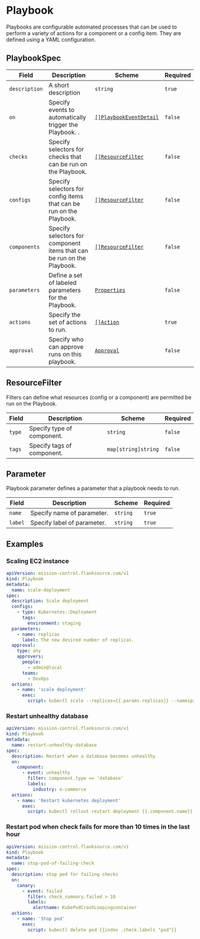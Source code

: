 # Playbook

Playbooks are configurable automated processes that can be used to perform a variety of actions for a component or a config item.
They are defined using a YAML configuration.

## PlaybookSpec

| Field         | Description                                                            | Scheme                                                  | Required |
| ------------- | ---------------------------------------------------------------------- | ------------------------------------------------------- | -------- |
| `description` | A short description                                                    | `string`                                                | `true`   |
| `on`          | Specify events to automatically trigger the Playbook. .                | [`[]PlaybookEventDetail`](./events.md#filtering-events) | `false`  |
| `checks`      | Specify selectors for checks that can be run on the Playbook.          | [`[]ResourceFilter`](#resourcefilter)                   | `false`  |
| `configs`     | Specify selectors for config items that can be run on the Playbook.    | [`[]ResourceFilter`](#resourcefilter)                   | `false`  |
| `components`  | Specify selectors for component items that can be run on the Playbook. | [`[]ResourceFilter`](#resourcefilter)                   | `false`  |
| `parameters`  | Define a set of labeled parameters for the Playbook.                   | [`Properties`](#parameter)                              | `false`  |
| `actions`     | Specify the set of actions to run.                                     | [`[]Action`](./action.md#action)                        | `true`   |
| `approval`    | Specify who can approve runs on this playbook.                         | [`Approval`](./approval.md#approval)                    | `false`  |

## ResourceFilter

Filters can define what resources (config or a component) are permitted be run on the Playbook.

| Field  | Description                | Scheme              | Required |
| ------ | -------------------------- | ------------------- | -------- |
| `type` | Specify type of component. | `string`            | `false`  |
| `tags` | Specify tags of component. | `map[string]string` | `false`  |

## Parameter

Playbook parameter defines a parameter that a playbook needs to run.

| Field   | Description                 | Scheme   | Required |
| ------- | --------------------------- | -------- | -------- |
| `name`  | Specify name of parameter.  | `string` | `true`   |
| `label` | Specify label of parameter. | `string` | `true`   |

## Examples

### Scaling EC2 instance

```yaml
apiVersion: mission-control.flanksource.com/v1
kind: Playbook
metadata:
  name: scale-deployment
spec:
  description: Scale deployment
  configs:
    - type: Kubernetes::Deployment
      tags:
        environment: staging
  parameters:
    - name: replicas
      label: The new desired number of replicas.
  approval:
    type: any
    approvers:
      people:
        - admin@local
      teams:
        - DevOps
  actions:
    - name: 'scale deployment'
      exec:
        script: kubectl scale --replicas={{.params.replicas}} --namespace={{.config.tags.namespace}} deployment {{.config.name}}
```

### Restart unhealthy database

```yaml
apiVersion: mission-control.flanksource.com/v1
kind: Playbook
metadata:
  name: restart-unhealthy-database
spec:
  description: Restart when a database becomes unhealthy
  on:
    component:
      - event: unhealthy
        filter: component.type == 'database'
        labels:
          industry: e-commerce
  actions:
    - name: 'Restart kubernetes deployment'
      exec:
        script: kubectl rollout restart deployment {{.component.name}}
```

### Restart pod when check fails for more than 10 times in the last hour

```yaml
apiVersion: mission-control.flanksource.com/v1
kind: Playbook
metadata:
  name: stop-pod-of-failing-check
spec:
  description: stop pod for failing checks
  on:
    canary:
      - event: failed
        filter: check_summary.failed > 10
        labels:
          alertname: KubePodCrashLoopingcontainer
  actions:
    - name: 'Stop pod'
      exec:
        script: kubectl delete pod {{index .check.labels "pod"}}
```
